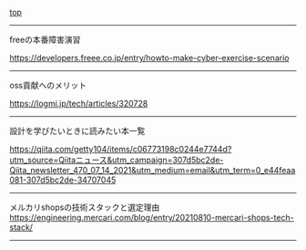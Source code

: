 [top](READEME.md)

---
freeの本番障害演習

https://developers.freee.co.jp/entry/howto-make-cyber-exercise-scenario

---
oss貢献へのメリット

https://logmi.jp/tech/articles/320728

---
設計を学びたいときに読みたい本一覧

https://qiita.com/getty104/items/c06773198c0244e7744d?utm_source=Qiitaニュース&utm_campaign=307d5bc2de-Qiita_newsletter_470_07_14_2021&utm_medium=email&utm_term=0_e44feaa081-307d5bc2de-34707045

---
メルカリshopsの技術スタックと選定理由
https://engineering.mercari.com/blog/entry/20210810-mercari-shops-tech-stack/

---
